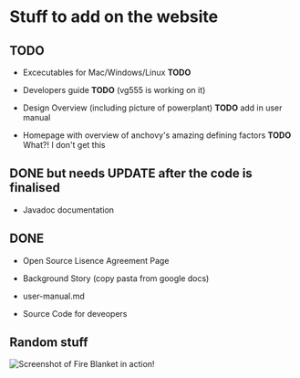 # Stuff to add on the website

## TODO

* Excecutables for Mac/Windows/Linux **TODO**

* Developers guide **TODO** (vg555 is working on it)

* Design Overview (including picture of powerplant) **TODO** add in user manual

* Homepage with overview of anchovy's amazing defining factors **TODO** What?! I don't get this

## DONE but needs UPDATE after the code is finalised

* Javadoc documentation


## DONE

* Open Source Lisence Agreement Page

* Background Story (copy pasta from google docs)

* user-manual.md

* Source Code for deveopers

## Random stuff

![Screenshot of Fire Blanket in action!](http://i.imgur.com/IwfAWH5.png)
